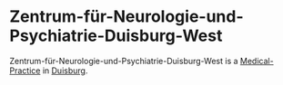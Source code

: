 # Zentrum-für-Neurologie-und-Psychiatrie-Duisburg-West

Zentrum-für-Neurologie-und-Psychiatrie-Duisburg-West is a [Medical-Practice](800015.md) in [Duisburg](140000079.md).
